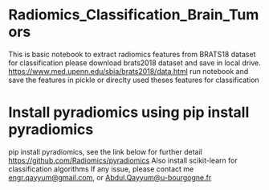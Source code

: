 # Radiomics_Classification_Brain_Tumors
This is basic notebook to extract radiomics features from BRATS18 dataset for classification
please download brats2018 dataset and save in local drive.
https://www.med.upenn.edu/sbia/brats2018/data.html
run notebook and save the features in pickle or direclty used theses features for classification
# Install pyradiomics using pip install pyradiomics
pip install pyradiomics, see the link below for further detail
https://github.com/Radiomics/pyradiomics
Also install scikit-learn for classification algorithms
If any issue, please contact me
engr.qayyum@gmail.com, or Abdul.Qayyum@u-bourgogne.fr
